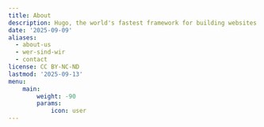 ```yaml
---
title: About
description: Hugo, the world's fastest framework for building websites
date: '2025-09-09'
aliases:
  - about-us
  - wer-sind-wir
  - contact
license: CC BY-NC-ND
lastmod: '2025-09-13'
menu:
    main: 
        weight: -90
        params:
            icon: user
---
```

